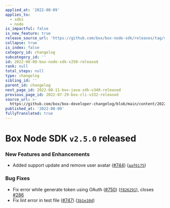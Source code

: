 ```yaml
---
applied_at: '2022-08-09'
applies_to:
  - sdks
  - node
is_impactful: false
is_new_feature: true
release_source_url: 'https://github.com/box/box-node-sdk/releases/tag/v2.5.0'
collapse: true
is_index: false
category_id: changelog
subcategory_id: ''
id: 2022-08-09-box-node-sdk-v250-released
rank: null
total_steps: null
type: changelog
sibling_id: ''
parent_id: changelog
next_page_id: 2022-08-11-box-java-sdk-v340-released
previous_page_id: 2022-07-29-box-cli-v332-released
source_url: >-
  https://github.com/box/box-developer-changelog/blob/main/content/2022/08-09-box-node-sdk-v250-released.md
published_at: '2022-08-09'
fullyTranslated: true
---
```

# Box Node SDK `v2.5.0` released

### New Features and Enhancements

* Added support update and remove user avatar ([#744][1]) ([`aaf6175`][2])

### Bug Fixes

* Fix error while generate token using OAuth ([#750][3]) ([`f826291`][4]), closes [#286][5]
* Fix lint error in test file ([#747][6]) ([`3b1e10d`][7])

[1]: https://github.com/box/box-node-sdk/issues/744

[2]: https://github.com/box/box-node-sdk/commit/aaf617528de5c61e19cfb25e28fe77c01532b9fa

[3]: https://github.com/box/box-node-sdk/issues/750

[4]: https://github.com/box/box-node-sdk/commit/f82629108a1af6c4d160de1976fd01fdf0d8dde3

[5]: https://github.com/box/box-node-sdk/issues/286

[6]: https://github.com/box/box-node-sdk/issues/747

[7]: https://github.com/box/box-node-sdk/commit/3b1e10d206aa88a8bf99989bb7ff85776a9864a4
